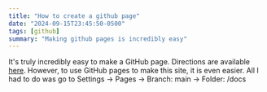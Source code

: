 ```yaml
---
title: "How to create a github page"
date: "2024-09-15T23:45:50-0500"
tags: [github]
summary: "Making github pages is incredibly easy"
---
```


It's truly incredibly easy to make a GitHub page. Directions are available [here](https://pages.github.com/).
However, to use GitHub pages to make this site, it is even easier.
All I had to do was go to Settings -> Pages -> Branch: main -> Folder: /docs

